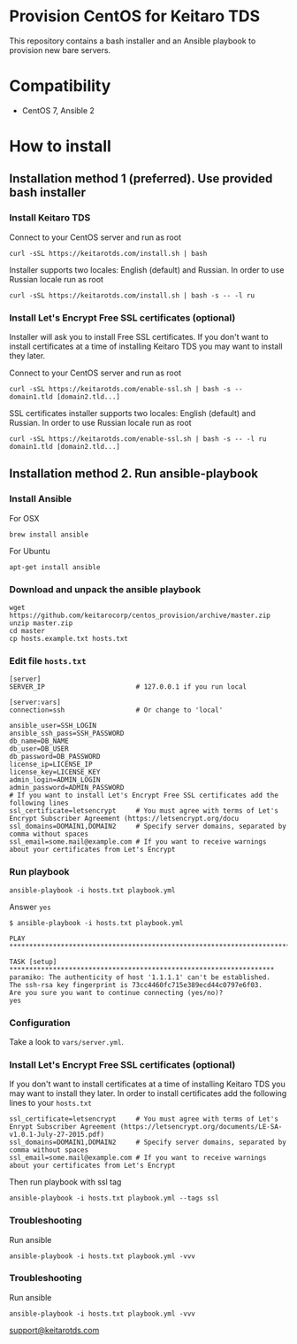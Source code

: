 # Provision CentOS for Keitaro TDS

This repository contains a bash installer and an Ansible playbook to provision new bare servers.

# Compatibility
 - CentOS 7, Ansible 2

# How to install

## Installation method 1 (preferred). Use provided bash installer

### Install Keitaro TDS

Connect to your CentOS server and run as root

    curl -sSL https://keitarotds.com/install.sh | bash

Installer supports two locales: English (default) and Russian. In order to use Russian locale run as root

    curl -sSL https://keitarotds.com/install.sh | bash -s -- -l ru

### Install Let's Encrypt Free SSL certificates (optional)

Installer will ask you to install Free SSL certificates. If you don't want to install certificates at a time of
installing Keitaro TDS you may want to install they later.

Connect to your CentOS server and run as root

    curl -sSL https://keitarotds.com/enable-ssl.sh | bash -s -- domain1.tld [domain2.tld...]

SSL certificates installer supports two locales: English (default) and Russian. In order to use Russian locale
run as root

    curl -sSL https://keitarotds.com/enable-ssl.sh | bash -s -- -l ru domain1.tld [domain2.tld...]

## Installation method 2. Run ansible-playbook

### Install Ansible

For OSX

    brew install ansible

For Ubuntu

    apt-get install ansible

### Download and unpack the ansible playbook

    wget https://github.com/keitarocorp/centos_provision/archive/master.zip
    unzip master.zip
    cd master
    cp hosts.example.txt hosts.txt

### Edit file ```hosts.txt```

    [server]
    SERVER_IP                       # 127.0.0.1 if you run local
    
    [server:vars]
    connection=ssh                  # Or change to 'local'

    ansible_user=SSH_LOGIN
    ansible_ssh_pass=SSH_PASSWORD
    db_name=DB_NAME
    db_user=DB_USER
    db_password=DB_PASSWORD
    license_ip=LICENSE_IP
    license_key=LICENSE_KEY
    admin_login=ADMIN_LOGIN
    admin_password=ADMIN_PASSWORD
    # If you want to install Let's Encrypt Free SSL certificates add the following lines
    ssl_certificate=letsencrypt     # You must agree with terms of Let's Encrypt Subscriber Agreement (https://letsencrypt.org/docu
    ssl_domains=DOMAIN1,DOMAIN2     # Specify server domains, separated by comma without spaces
    ssl_email=some.mail@example.com # If you want to receive warnings about your certificates from Let's Encrypt
 
### Run playbook

    ansible-playbook -i hosts.txt playbook.yml

Answer ```yes```

    $ ansible-playbook -i hosts.txt playbook.yml
    
    PLAY ***************************************************************************
    
    TASK [setup] *******************************************************************
    paramiko: The authenticity of host '1.1.1.1' can't be established.
    The ssh-rsa key fingerprint is 73cc4460fc715e389ecd44c0797e6f03.
    Are you sure you want to continue connecting (yes/no)?
    yes
    
### Configuration

Take a look to ```vars/server.yml```.

### Install Let's Encrypt Free SSL certificates (optional)

If you don't want to install certificates at a time of installing Keitaro TDS you may want to install they later.
In order to install certificates add the following lines to your ```hosts.txt```

    ssl_certificate=letsencrypt     # You must agree with terms of Let's Enrypt Subscriber Agreement (https://letsencrypt.org/documents/LE-SA-v1.0.1-July-27-2015.pdf)
    ssl_domains=DOMAIN1,DOMAIN2     # Specify server domains, separated by comma without spaces
    ssl_email=some.mail@example.com # If you want to receive warnings about your certificates from Let's Encrypt


Then run playbook with ssl tag

    ansible-playbook -i hosts.txt playbook.yml --tags ssl

### Troubleshooting

Run ansible

    ansible-playbook -i hosts.txt playbook.yml -vvv

### Troubleshooting

Run ansible

    ansible-playbook -i hosts.txt playbook.yml -vvv


support@keitarotds.com
